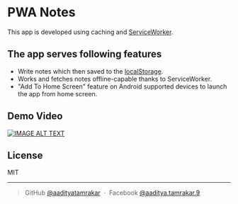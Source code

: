PWA Notes
========

This app is developed using caching and [ServiceWorker](https://developer.mozilla.org/en-US/docs/Web/API/Service_Worker_API).

## The app serves following features

  - Write notes which then saved to the [localStorage](https://developer.mozilla.org/en/docs/Web/API/Window/localStorage).
  - Works and fetches notes offline-capable thanks to ServiceWorker.
  - "Add To Home Screen" feature on Android supported devices to launch the app from home screen.

## Demo Video

[![IMAGE ALT TEXT](http://img.youtube.com/vi/p-GUJ60KYbs/0.jpg)](http://www.youtube.com/watch?v=p-GUJ60KYbs "PWA Notes Demo Video")

## License

MIT

---

> GitHub [@aadityatamrakar](https://github.com/aadityatamrakar) &nbsp;&middot;&nbsp;
> Facebook [@aaditya.tamrakar.9](https://www.facebook.com/aaditya.tamrakar.9)
